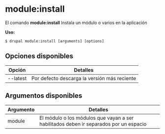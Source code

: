 # module:install
El comando **module:install** Instala un módulo o varios en la aplicación

**Uso:**
```
$ drupal module:install [arguments] [options] 
```

## Opciones disponibles
Opción | Detalles
-------|-------------
--latest | Por defecto descarga la versión más reciente

## Argumentos disponibles
Argumento | Detalles
---------|-------------
module | El módulo o los módulos que vayan a ser habilitados deben ir separados por un espacio
